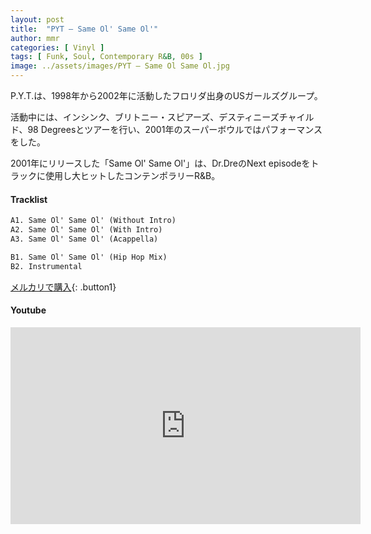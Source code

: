 ```yaml
---
layout: post
title:  "PYT – Same Ol' Same Ol'"
author: mmr
categories: [ Vinyl ]
tags: [ Funk, Soul, Contemporary R&B, 00s ]
image: ../assets/images/PYT – Same Ol Same Ol.jpg
---
```


P.Y.T.は、1998年から2002年に活動したフロリダ出身のUSガールズグループ。

活動中には、インシンク、ブリトニー・スピアーズ、デスティニーズチャイルド、98 Degreesとツアーを行い、2001年のスーパーボウルではパフォーマンスをした。

2001年にリリースした「Same Ol' Same Ol'」は、Dr.DreのNext episodeをトラックに使用し大ヒットしたコンテンポラリーR&B。


#### Tracklist
```md
A1. Same Ol' Same Ol' (Without Intro)
A2. Same Ol' Same Ol' (With Intro)
A3. Same Ol' Same Ol' (Acappella)

B1. Same Ol' Same Ol' (Hip Hop Mix)
B2. Instrumental
```

[メルカリで購入](https://jp.mercari.com/item/m97173949196?afid=6142608987){: .button1}

#### Youtube
<iframe width="560" height="315" src="https://www.youtube.com/embed/G6wEuFlTw64?si=E8sx5lRwoXpsffNg" title="YouTube video player" frameborder="0" allow="accelerometer; autoplay; clipboard-write; encrypted-media; gyroscope; picture-in-picture; web-share" referrerpolicy="strict-origin-when-cross-origin" allowfullscreen></iframe>